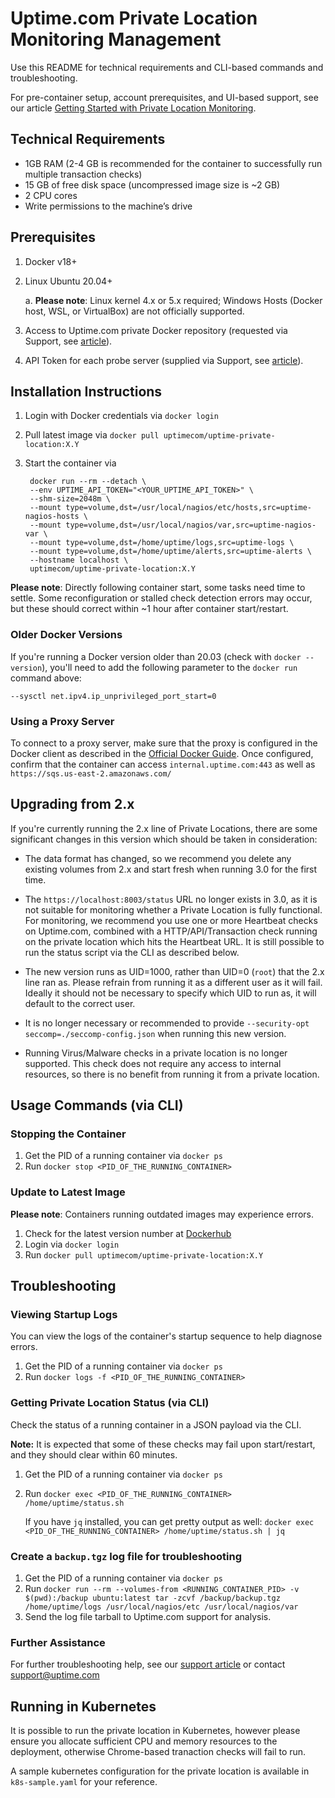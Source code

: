 # Uptime.com Private Location Monitoring Management

Use this README for technical requirements and CLI-based commands and troubleshooting.

For pre-container setup, account prerequisites, and UI-based support, see our article [Getting Started with Private Location Monitoring](https://support.uptime.com/hc/en-us/articles/360012622239-Getting-Started-with-Private-Location-Monitoring).


## Technical Requirements

- 1GB RAM (2-4 GB is recommended for the container to successfully run multiple transaction checks)
- 15 GB of free disk space (uncompressed image size is ~2 GB)
- 2 CPU cores
- Write permissions to the machine’s drive


## Prerequisites

1. Docker v18+
2. Linux Ubuntu 20.04+

    a. **Please note**: Linux kernel 4.x or 5.x required; Windows Hosts (Docker host, WSL, or VirtualBox) are not officially supported.

3. Access to Uptime.com private Docker repository (requested via Support, see [article](https://support.uptime.com/hc/en-us/articles/360012622239-Getting-Started-with-Private-Location-Monitoring#prerequisites_account)).

4. API Token for each probe server (supplied via Support, see [article](https://support.uptime.com/hc/en-us/articles/360012622239-Getting-Started-with-Private-Location-Monitoring#prerequisites_pre_container)).


## Installation Instructions

1. Login with Docker credentials via `docker login`
2. Pull latest image via `docker pull uptimecom/uptime-private-location:X.Y`
3. Start the container via

        docker run --rm --detach \
        --env UPTIME_API_TOKEN="<YOUR_UPTIME_API_TOKEN>" \
        --shm-size=2048m \
        --mount type=volume,dst=/usr/local/nagios/etc/hosts,src=uptime-nagios-hosts \
        --mount type=volume,dst=/usr/local/nagios/var,src=uptime-nagios-var \
        --mount type=volume,dst=/home/uptime/logs,src=uptime-logs \
        --mount type=volume,dst=/home/uptime/alerts,src=uptime-alerts \
        --hostname localhost \
        uptimecom/uptime-private-location:X.Y

**Please note**: Directly following container start, some tasks need time to settle. Some reconfiguration or stalled check detection errors may occur, but these should correct within ~1 hour after container start/restart.

### Older Docker Versions
If you're running a Docker version older than 20.03 (check with `docker --version`),
you'll need to add the following parameter to the `docker run` command above:

    --sysctl net.ipv4.ip_unprivileged_port_start=0


### Using a Proxy Server

To connect to a proxy server, make sure that the proxy is configured in the Docker client as described in the [Official Docker Guide](https://docs.docker.com/network/proxy/).
Once configured, confirm that the container can access `internal.uptime.com:443` as well as `https://sqs.us-east-2.amazonaws.com/`


## Upgrading from 2.x

If you're currently running the 2.x line of Private Locations, there are some significant changes
in this version which should be taken in consideration:

- The data format has changed, so we recommend you delete any existing volumes from 2.x and start
fresh when running 3.0 for the first time.

- The `https://localhost:8003/status` URL no longer exists in 3.0, as it is not suitable for
monitoring whether a Private Location is fully functional. For monitoring, we recommend you use
one or more Heartbeat checks on Uptime.com, combined with a HTTP/API/Transaction check running
on the private location which hits the Heartbeat URL. It is still possible to run the status
script via the CLI as described below.

- The new version runs as UID=1000, rather than UID=0 (`root`) that the 2.x line ran as. Please
refrain from running it as a different user as it will fail. Ideally it should not be necessary
to specify which UID to run as, it will default to the correct user.

- It is no longer necessary or recommended to provide `--security-opt seccomp=./seccomp-config.json`
when running this new version.

- Running Virus/Malware checks in a private location is no longer supported. This check does
not require any access to internal resources, so there is no benefit from running it from
a private location.


## Usage Commands (via CLI)

### Stopping the Container

1. Get the PID of a running container via `docker ps`
2. Run `docker stop <PID_OF_THE_RUNNING_CONTAINER>`


### Update to Latest Image

**Please note**: Containers running outdated images may experience errors.

1. Check for the latest version number at [Dockerhub](https://hub.docker.com/repository/docker/uptimecom/uptime-private-location/tags?page=1&ordering=last_updated)
2. Login via `docker login`
3. Run `docker pull uptimecom/uptime-private-location:X.Y`


## Troubleshooting

### Viewing Startup Logs
You can view the logs of the container's startup sequence to help diagnose errors.

1. Get the PID of a running container via `docker ps`
2. Run `docker logs -f <PID_OF_THE_RUNNING_CONTAINER>`

### Getting Private Location Status (via CLI)
Check the status of a running container in a JSON payload via the CLI.

**Note:** It is expected that some of these checks may fail upon start/restart, and they should clear within 60 minutes.

1. Get the PID of a running container via `docker ps`
2. Run `docker exec <PID_OF_THE_RUNNING_CONTAINER> /home/uptime/status.sh`

   If you have `jq` installed, you can get pretty output as well:
   `docker exec <PID_OF_THE_RUNNING_CONTAINER> /home/uptime/status.sh | jq`


### Create a `backup.tgz` log file for troubleshooting
1. Get the PID of a running container via `docker ps`
2. Run `docker run --rm --volumes-from <RUNNING_CONTAINER_PID> -v $(pwd):/backup ubuntu:latest tar -zcvf /backup/backup.tgz /home/uptime/logs /usr/local/nagios/etc /usr/local/nagios/var`
3. Send the log file tarball to Uptime.com support for analysis.


### Further Assistance
For further troubleshooting help, see our [support article](https://support.uptime.com/hc/en-us/articles/360012622239-Getting-Started-with-Private-Location-Monitoring) or contact <support@uptime.com>


## Running in Kubernetes

It is possible to run the private location in Kubernetes, however please ensure you allocate
sufficient CPU and memory resources to the deployment, otherwise Chrome-based tranaction
checks will fail to run.

A sample kubernetes configuration for the private location is available in
`k8s-sample.yaml` for your reference.
